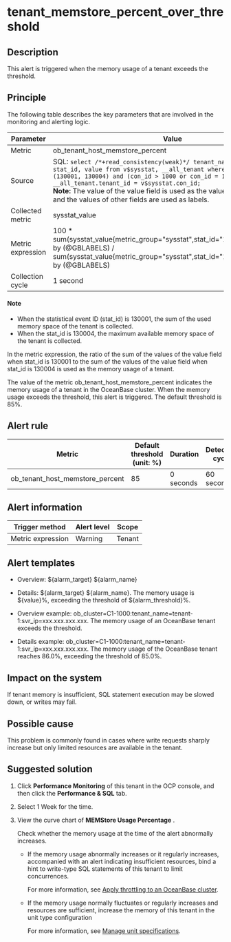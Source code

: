 tenant_memstore_percent_over_threshold
===========================================================



**Description**
------------------------------------

This alert is triggered when the memory usage of a tenant exceeds the threshold.

Principle
------------------------------

The following table describes the key parameters that are involved in the monitoring and alerting logic.


|     Parameter     |                                                                                                                                                                                                                 Value                                                                                                                                                                                                                  |
|-------------------|----------------------------------------------------------------------------------------------------------------------------------------------------------------------------------------------------------------------------------------------------------------------------------------------------------------------------------------------------------------------------------------------------------------------------------------|
| Metric            | ob_tenant_host_memstore_percent                                                                                                                                                                                                                                                                                                                                                                                                        |
| Source            | SQL: ```select /*+read_consistency(weak)*/ tenant_name, tenant_id, stat_id, value from v$sysstat, __all_tenant where stat_id IN (130001, 130004) and (con_id > 1000 or con_id = 1) and __all_tenant.tenant_id = v$sysstat.con_id; ``` </br> **Note:**  The value of the value field is used as the value of sysstat_value, and the values of other fields are used as labels. |
| Collected metric  | sysstat_value                                                                                                                                                                                                                                                                                                                                                                                                                          |
| Metric expression | 100 \* sum(sysstat_value{metric_group="sysstat",stat_id="130001",@LABELS}) by (@GBLABELS) / sum(sysstat_value{metric_group="sysstat",stat_id="130004",@LABELS}) by (@GBLABELS)                                                                                                                                                                                                                                                         |
| Collection cycle  | 1 second                                                                                                                                                                                                                                                                                                                                                                                                                               |


  <main id="notice" type='explain'>
    <h4>Note</h4>
    <ul>
    <li>When the statistical event ID (stat_id) is 130001, the sum of the used memory space of the tenant is collected.</li>
    <li>When the stat_id is 130004, the maximum available memory space of the tenant is collected.</li>
    </ul>
  </main>






In the metric expression, the ratio of the sum of the values of the value field when stat_id is 130001 to the sum of the values of the value field when stat_id is 130004 is used as the memory usage of a tenant.

The value of the metric ob_tenant_host_memstore_percent indicates the memory usage of a tenant in the OceanBase cluster. When the memory usage exceeds the threshold, this alert is triggered. The default threshold is 85%.

**Alert rule**
-----------------------------------



|             Metric              | Default threshold (unit: %) | Duration  | Detection cycle | Time before clearance |
|---------------------------------|-----------------------------|-----------|-----------------|-----------------------|
| ob_tenant_host_memstore_percent | 85                          | 0 seconds | 60 seconds      | 5 minutes             |



**Alert information**
------------------------------------------



|  Trigger method   | Alert level | Scope  |
|-------------------|-------------|--------|
| Metric expression | Warning     | Tenant |



**Alert templates**
----------------------------------------

* Overview: \${alarm_target} ${alarm_name}



* Details: \${alarm_target} \${alarm_name}. The memory usage is \${value}%, exceeding the threshold of ${alarm_threshold}%.



* Overview example: ob_cluster=C1-1000:tenant_name=tenant-1:svr_ip=xxx.xxx.xxx.xxx. The memory usage of an OceanBase tenant exceeds the threshold.



* Details example: ob_cluster=C1-1000:tenant_name=tenant-1:svr_ip=xxx.xxx.xxx.xxx. The memory usage of the OceanBase tenant reaches 86.0%, exceeding the threshold of 85.0%.






**Impact on the system**
---------------------------------------------

If tenant memory is insufficient, SQL statement execution may be slowed down, or writes may fail.

**Possible cause**
---------------------------------------

This problem is commonly found in cases where write requests sharply increase but only limited resources are available in the tenant.

**Suggested solution**
-------------------------------------------

1. Click **Performance Monitoring** of this tenant in the OCP console, and then click the **Performance \& SQL** tab.



2. Select 1 Week for the time.



3. View the curve chart of **MEMStore Usage Percentage** .

   Check whether the memory usage at the time of the alert abnormally increases.
   * If the memory usage abnormally increases or it regularly increases, accompanied with an alert indicating insufficient resources, bind a hint to write-type SQL statements of this tenant to limit concurrences.

     For more information, see [Apply throttling to an OceanBase cluster](../400.alarm-appendix/500.limit-the-inbound-traffic-of-the-oceanbase-cluster.md).


   * If the memory usage normally fluctuates or regularly increases and resources are sufficient, increase the memory of this tenant in the unit type configuration

     For more information, see [Manage unit specifications](../../300.ob-cloud-platform/500.manage-tenants/200.basic-tenant-operations/300.unit-specification-management.md).







